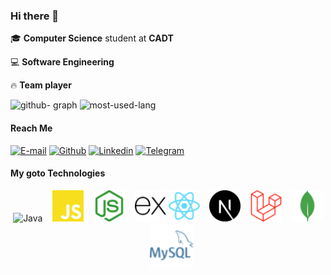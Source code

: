 ### Hi there 👋

🎓 <b>Computer Science</b> student at <b>CADT</b>

💻 <b>Software Engineering</b>

🔥 <b>Team player</b>

<div>
  <img src="https://github-readme-stats.vercel.app/api?username=SovansunchhayKhoun&hide_title=false&hide_rank=false&show_icons=true&include_all_commits=true&count_private=true&disable_animations=false&theme=dracula&locale=en&hide_border=false" height="150" alt="github- graph" />
  <img src="https://github-readme-stats.vercel.app/api/top-langs?username=SovansunchhayKhoun&locale=en&hide_title=false&layout=compact&card_width=320&langs_count=5&theme=dracula&hide_border=false" height="150" alt="most-used-lang" />
</div>

#### Reach Me
<a title="sunchhay395@gmail.com" href="mailto:sunchhay395@gmail.com">![E-mail](https://img.shields.io/badge/-Email-white?style=flat&logo=Gmail)</a>
[![Github](https://img.shields.io/badge/-Github-000?style=flat&logo=Github&logoColor=white)](https://github.com/SovansunchhayKhoun)
[![Linkedin](https://img.shields.io/badge/-LinkedIn-blue?style=flat&logo=Linkedin&logoColor=white)](https://www.linkedin.com/in/SunchhayKhoun/)
[![Telegram](https://img.shields.io/badge/-Telegram-blue?style=flat&logo=Telegram&logoColor=white)](https://t.me/SunchhayKhoun)

#### My goto Technologies

<div align="center">
  <img alt="Java" title="Java" src="https://dev.java/assets/images/java-logo-vector.png" width="100">
  &nbsp;&nbsp;
  <img alt="javascript" title="Javascript" width="50" src="https://github.com/SovansunchhayKhoun/my-assets/raw/main/Programming%20Icons/javascript.svg">
  &nbsp;&nbsp;
  <img alt="NodeJs" title="NodeJs" width="50" src="https://raw.githubusercontent.com/SovansunchhayKhoun/my-assets/main/Programming%20Icons/nodedotjs.svg">
  &nbsp;&nbsp;
  <img alt="ExpressJs" title="ExpressJs" src="https://raw.githubusercontent.com/SovansunchhayKhoun/my-assets/main/Programming%20Icons/express.svg" width="50">
  <img alt="ReactJs" title="ReactJs" width="50" src="https://raw.githubusercontent.com/SovansunchhayKhoun/my-assets/main/Programming%20Icons/react.svg">
  &nbsp;&nbsp;
  <img alt="NextJS" title="NextJS" width="50" src="https://raw.githubusercontent.com/SovansunchhayKhoun/my-assets/main/Programming%20Icons/nextjs.svg">
  &nbsp;&nbsp;
  <img alt="Laravel" title="Laravel" width="50" src="https://raw.githubusercontent.com/SovansunchhayKhoun/my-assets/main/Programming%20Icons/laravel.svg">
  &nbsp;&nbsp;
  <img alt="MongoDB" title="MongoDB" width="50" src="https://raw.githubusercontent.com/SovansunchhayKhoun/my-assets/main/Programming%20Icons/mongodb.svg">
  &nbsp;&nbsp;
  <img alt="MySql" title="MySql" height="70" src="https://raw.githubusercontent.com/SovansunchhayKhoun/my-assets/main/Programming%20Icons/mysql.svg">
</div>

